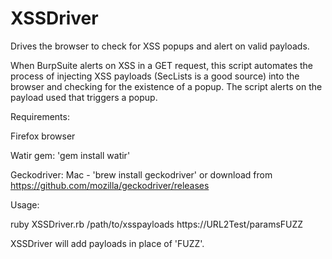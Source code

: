 # XSSDriver
Drives the browser to check for XSS popups and alert on valid payloads.

When BurpSuite alerts on XSS in a GET request, this script automates the process of injecting XSS payloads (SecLists is a good source) into the browser and checking for the existence of a popup. The script alerts on the payload used that triggers a popup.

Requirements:

Firefox browser

Watir gem: 'gem install watir'

Geckodriver: Mac - 'brew install geckodriver' or download from https://github.com/mozilla/geckodriver/releases


Usage:

ruby XSSDriver.rb /path/to/xsspayloads https://URL2Test/paramsFUZZ

XSSDriver will add payloads in place of 'FUZZ'.
